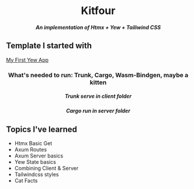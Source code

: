 <div align="center">
    <h1>Kitfour</h1>
    <h5>An implementation of Htmx + Yew + Tailiwind CSS </h5>
</div>

## Template I started with
[My First Yew App](https://github.com/wpcodevo/rust-yew-app/tree/master)

<div align="center">
    <h3>What's needed to run: Trunk, Cargo, Wasm-Bindgen, maybe a kitten</h3>
    <h5>Trunk serve in client folder</h5>
    <h5>Cargo run in server folder</h5>
</div>

## Topics I've learned
- Htmx Basic Get
- Axum Routes
- Axum Server basics
- Yew State basics
- Combining Client & Server
- Tailwindcss styles
- Cat Facts

